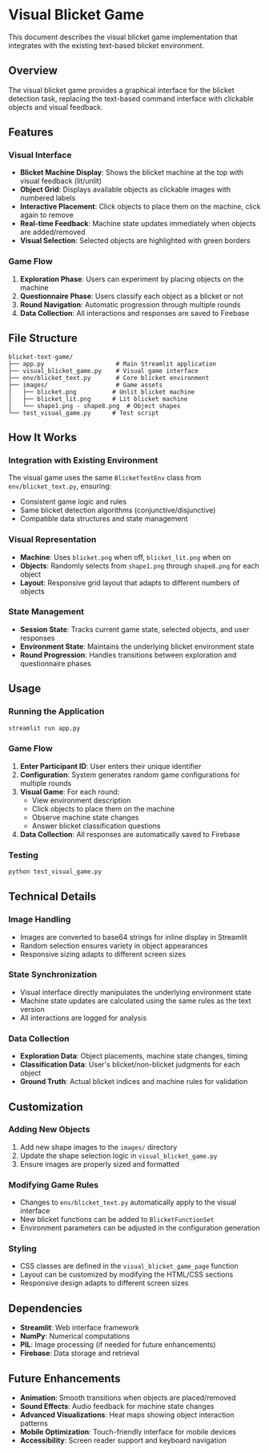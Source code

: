 # Visual Blicket Game

This document describes the visual blicket game implementation that integrates with the existing text-based blicket environment.

## Overview

The visual blicket game provides a graphical interface for the blicket detection task, replacing the text-based command interface with clickable objects and visual feedback.

## Features

### Visual Interface
- **Blicket Machine Display**: Shows the blicket machine at the top with visual feedback (lit/unlit)
- **Object Grid**: Displays available objects as clickable images with numbered labels
- **Interactive Placement**: Click objects to place them on the machine, click again to remove
- **Real-time Feedback**: Machine state updates immediately when objects are added/removed
- **Visual Selection**: Selected objects are highlighted with green borders

### Game Flow
1. **Exploration Phase**: Users can experiment by placing objects on the machine
2. **Questionnaire Phase**: Users classify each object as a blicket or not
3. **Round Navigation**: Automatic progression through multiple rounds
4. **Data Collection**: All interactions and responses are saved to Firebase

## File Structure

```
blicket-text-game/
├── app.py                    # Main Streamlit application
├── visual_blicket_game.py    # Visual game interface
├── env/blicket_text.py       # Core blicket environment
├── images/                   # Game assets
│   ├── blicket.png          # Unlit blicket machine
│   ├── blicket_lit.png      # Lit blicket machine
│   └── shape1.png - shape8.png  # Object shapes
└── test_visual_game.py      # Test script
```

## How It Works

### Integration with Existing Environment
The visual game uses the same `BlicketTextEnv` class from `env/blicket_text.py`, ensuring:
- Consistent game logic and rules
- Same blicket detection algorithms (conjunctive/disjunctive)
- Compatible data structures and state management

### Visual Representation
- **Machine**: Uses `blicket.png` when off, `blicket_lit.png` when on
- **Objects**: Randomly selects from `shape1.png` through `shape8.png` for each object
- **Layout**: Responsive grid layout that adapts to different numbers of objects

### State Management
- **Session State**: Tracks current game state, selected objects, and user responses
- **Environment State**: Maintains the underlying blicket environment state
- **Round Progression**: Handles transitions between exploration and questionnaire phases

## Usage

### Running the Application
```bash
streamlit run app.py
```

### Game Flow
1. **Enter Participant ID**: User enters their unique identifier
2. **Configuration**: System generates random game configurations for multiple rounds
3. **Visual Game**: For each round:
   - View environment description
   - Click objects to place them on the machine
   - Observe machine state changes
   - Answer blicket classification questions
4. **Data Collection**: All responses are automatically saved to Firebase

### Testing
```bash
python test_visual_game.py
```

## Technical Details

### Image Handling
- Images are converted to base64 strings for inline display in Streamlit
- Random selection ensures variety in object appearances
- Responsive sizing adapts to different screen sizes

### State Synchronization
- Visual interface directly manipulates the underlying environment state
- Machine state updates are calculated using the same rules as the text version
- All interactions are logged for analysis

### Data Collection
- **Exploration Data**: Object placements, machine state changes, timing
- **Classification Data**: User's blicket/non-blicket judgments for each object
- **Ground Truth**: Actual blicket indices and machine rules for validation

## Customization

### Adding New Objects
1. Add new shape images to the `images/` directory
2. Update the shape selection logic in `visual_blicket_game.py`
3. Ensure images are properly sized and formatted

### Modifying Game Rules
- Changes to `env/blicket_text.py` automatically apply to the visual interface
- New blicket functions can be added to `BlicketFunctionSet`
- Environment parameters can be adjusted in the configuration generation

### Styling
- CSS classes are defined in the `visual_blicket_game_page` function
- Layout can be customized by modifying the HTML/CSS sections
- Responsive design adapts to different screen sizes

## Dependencies

- **Streamlit**: Web interface framework
- **NumPy**: Numerical computations
- **PIL**: Image processing (if needed for future enhancements)
- **Firebase**: Data storage and retrieval

## Future Enhancements

- **Animation**: Smooth transitions when objects are placed/removed
- **Sound Effects**: Audio feedback for machine state changes
- **Advanced Visualizations**: Heat maps showing object interaction patterns
- **Mobile Optimization**: Touch-friendly interface for mobile devices
- **Accessibility**: Screen reader support and keyboard navigation
